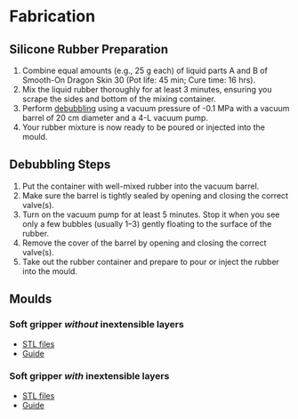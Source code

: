 # Fabrication 
## Silicone Rubber Preparation
1. Combine equal amounts (e.g., 25 g each) of liquid parts A and B of Smooth-On Dragon Skin 30 (Pot life: 45 min; Cure time: 16 hrs).
2. Mix the liquid rubber thoroughly for at least 3 minutes, ensuring you scrape the sides and bottom of the mixing container.
3. Perform [debubbling](#debubbling-steps) using a vacuum pressure of -0.1 MPa with a vacuum barrel of 20 cm diameter and a 4-L vacuum pump.
4. Your rubber mixture is now ready to be poured or injected into the mould.

## Debubbling Steps
1. Put the container with well-mixed rubber into the vacuum barrel.
2. Make sure the barrel is tightly sealed by opening and closing the correct valve(s).
3. Turn on the vacuum pump for at least 5 minutes. Stop it when you see only a few bubbles (usually 1–3) gently floating to the surface of the rubber.
4. Remove the cover of the barrel by opening and closing the correct valve(s).
5. Take out the rubber container and prepare to pour or inject the rubber into the mould.

## Moulds
### Soft gripper *without* inextensible layers
- [STL files](/fabrication/soft_gripper_without_tpu/Moulds_gripper_without_tpu.zip)
- [Guide](/fabrication/soft_gripper_without_tpu/README.md)

### Soft gripper *with* inextensible layers
- [STL files](/fabrication/soft_gripper_with_tpu/Moulds_gripper_tpu.zip)
- [Guide](/fabrication/soft_gripper_with_tpu/README.md)
